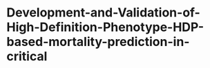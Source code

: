 # Development-and-Validation-of-High-Definition-Phenotype-HDP-based-mortality-prediction-in-critical